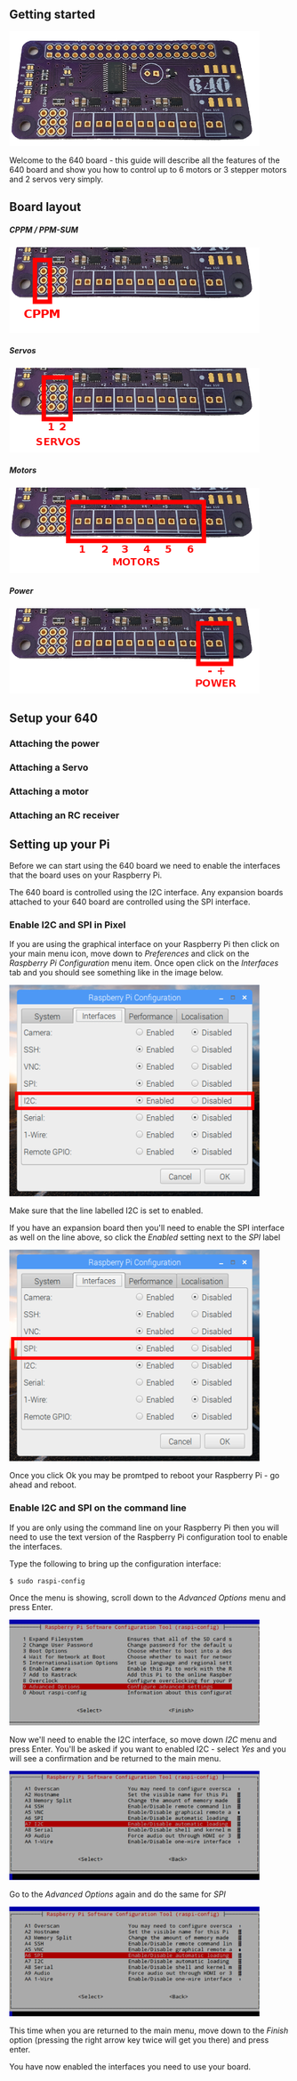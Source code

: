 ## Getting started

![640](/images/640-450.png)

Welcome to the 640 board - this guide will describe all the features of the 640 board and show you how to control up to 6 motors or 3 stepper motors and 2 servos very simply.

## Board layout

##### CPPM / PPM-SUM

![640 CPPM](/images/640-cppm.png)

##### Servos

![640 Servos](/images/640-servo.png)

##### Motors

![640 Motors](/images/640-motors.png)

##### Power

![640 Power](/images/640-power.png)


## Setup your 640
### Attaching the power
### Attaching a Servo
### Attaching a motor
### Attaching an RC receiver

## Setting up your Pi

Before we can start using the 640 board we need to enable the interfaces that the board uses on your Raspberry Pi.

The 640 board is controlled using the I2C interface. Any expansion boards attached to your 640 board are controlled using the SPI interface.

### Enable I2C and SPI in Pixel

If you are using the graphical interface on your Raspberry Pi then click on your main menu icon, move down to *Preferences* and click on the *Raspberry Pi Configuration* menu item. Once open click on the *Interfaces* tab and you should see something like in the image below.

![rasbpi config i2c](/images/raspberryi2c.png)

Make sure that the line labelled I2C is set to enabled.

If you have an expansion board then you'll need to enable the SPI interface as well on the line above, so click the *Enabled* setting next to the *SPI* label

![rasbpi config spi](/images/raspberryspi.png)

Once you click Ok you may be promtped to reboot your Raspberry Pi - go ahead and reboot.

### Enable I2C and SPI on the command line

If you are only using the command line on your Raspberry Pi then you will need to use the text version of the Raspberry Pi configuration tool to enable the interfaces.

Type the following to bring up the configuration interface:

``` bash
$ sudo raspi-config
```

Once the menu is showing, scroll down to the *Advanced Options* menu and press Enter.

![rasbpi config adv](/images/advoptions-450.PNG)

Now we'll need to enable the I2C interface, so move down *I2C* menu and press Enter. You'll be asked if you want to enabled I2C - select *Yes* and you will see a confirmation and be returned to the main menu.

![rasbpi config adv i2c](/images/i2c-450.PNG)

Go to the *Advanced Options* again and do the same for *SPI*

![rasbpi config adv spi](/images/spi-450.PNG)

This time when you are returned to the main menu, move down to the *Finish* option (pressing the right arrow key twice will get you there) and press enter.

You have now enabled the interfaces you need to use your board.

